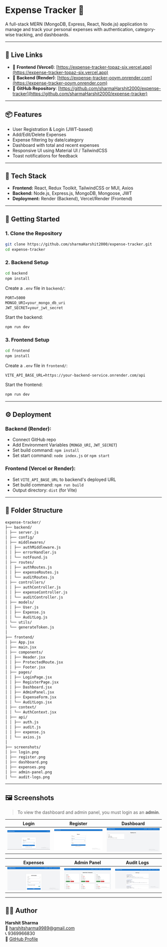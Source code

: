 
# Expense Tracker 💸

A full-stack MERN (MongoDB, Express, React, Node.js) application to manage and track your personal expenses with authentication, category-wise tracking, and dashboards.

---

## 🚀 Live Links

- 🔗 **Frontend (Vercel)**: [https://expense-tracker-topaz-six.vercel.app](https://expense-tracker-topaz-six.vercel.app)
- 🔗 **Backend (Render)**: [https://expense-tracker-ooym.onrender.com](https://expense-tracker-ooym.onrender.com)
- 🔗 **GitHub Repository**: [https://github.com/sharmaHarshit2000/expense-tracker](https://github.com/sharmaHarshit2000/expense-tracker)

---

## 📦 Features

- User Registration & Login (JWT-based)
- Add/Edit/Delete Expenses
- Expense filtering by date/category
- Dashboard with total and recent expenses
- Responsive UI using Material UI / TailwindCSS
- Toast notifications for feedback

---

## 🧰 Tech Stack

- **Frontend:** React, Redux Toolkit, TailwindCSS or MUI, Axios
- **Backend:** Node.js, Express.js, MongoDB, Mongoose, JWT
- **Deployment:** Render (Backend), Vercel/Render (Frontend)

---

## 🚀 Getting Started

### 1. Clone the Repository

```bash
git clone https://github.com/sharmaHarshit2000/expense-tracker.git
cd expense-tracker
```

### 2. Backend Setup

```bash
cd backend
npm install
```

Create a `.env` file in `backend/`:

```env
PORT=5000
MONGO_URI=your_mongo_db_uri
JWT_SECRET=your_jwt_secret
```

Start the backend:

```bash
npm run dev
```

### 3. Frontend Setup

```bash
cd frontend
npm install
```

Create a `.env` file in `frontend/`:

```env
VITE_API_BASE_URL=https://your-backend-service.onrender.com/api
```

Start the frontend:

```bash
npm run dev
```

---

## ⚙️ Deployment

### Backend (Render):

- Connect GitHub repo
- Add Environment Variables (`MONGO_URI`, `JWT_SECRET`)
- Set build command: `npm install`
- Set start command: `node index.js` or `npm start`

### Frontend (Vercel or Render):

- Set `VITE_API_BASE_URL` to backend's deployed URL
- Set build command: `npm run build`
- Output directory: `dist` (for Vite)

---

## 📁 Folder Structure

```
expense-tracker/
├── backend/
│ ├── server.js
│ ├── config/
│ ├── middlewares/
│ │ ├── authMiddleware.js
│ │ ├── errorHandler.js
│ │ └── notFound.js
│ ├── routes/
│ │ ├── authRoutes.js
│ │ ├── expenseRoutes.js
│ │ └── auditRoutes.js
│ ├── controllers/
│ │ ├── authController.js
│ │ ├── expenseController.js
│ │ └── auditController.js
│ ├── models/
│ │ ├── User.js
│ │ ├── Expense.js
│ │ └── AuditLog.js
│ └── utils/
│ └── generateToken.js
│
├── frontend/
│ ├── App.jsx
│ ├── main.jsx
│ ├── components/
│ │ ├── Header.jsx
│ │ ├── ProtectedRoute.jsx
│ │ ├── Footer.jsx
│ ├── pages/
│ │ ├── LoginPage.jsx
│ │ ├── RegisterPage.jsx
│ │ ├── Dashboard.jsx
│ │ ├── AdminPanel.jsx
│ │ ├── ExpenseForm.jsx
│ │ └── AuditLogs.jsx
│ ├── context/
│ │ └── AuthContext.jsx
│ ├── api/
│ │ ├── auth.js
│ │ ├── audit.js
│ │ ├── expense.js
│ │ └── axios.js
│
├── screenshots/
│ ├── login.png
│ ├── register.png
│ ├── dashboard.png
│ ├── expenses.png
│ ├── admin-panel.png
│ └── audit-logs.png
```

---

## 🖼️ Screenshots

> To view the dashboard and admin panel, you must login as an **admin**.

| Login | Register | Dashboard |
|-------|----------|-----------|
| ![](./screenshots/login.png) | ![](./screenshots/register.png) | ![](./screenshots/dashboard.png) |

| Expenses | Admin Panel | Audit Logs |
|----------|-------------|-------------|
| ![](./screenshots/expenses.png) | ![](./screenshots/admin-panel.png) | ![](./screenshots/audit-logs.png) |

---

## 🧑‍💻 Author

**Harshit Sharma**  
📧 harshitsharma9989@gmail.com  
📞 9369966830  
🔗 [GitHub Profile](https://github.com/sharmaHarshit2000)
